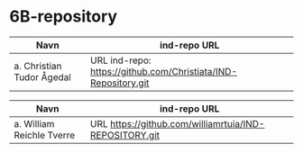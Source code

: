 # 6B-repository

| Navn | ind-repo URL |
| ---------- | ----------|
| a.  Christian Tudor Ågedal|URL ind-repo: https://github.com/Christiata/IND-Repository.git |## b. Prosessen i gruppen var litt ubalansert med tanke på at flere av gruppemedlemmene var syke. En utfordring da var å kunne gjøre oppgaven i felleskap. Til slutt fikk vi møtes alle sammen og sette hverandre inn i gruppe repo. for så å skrive ned oppgave 4a og b. Det var litt utfordrene å programmere med markdown for første gang, selv om språket er relativt enkelt og lett og forstå med mange ressurser tilgjenglig på nettet. Som selvevaluering på Git ville jeg sagt jeg har en forståelse på 3, mens på github har jeg en forståelse for noe mellom 3 og 4. |

| Navn | ind-repo URL |
| ---------- | ---------- |
| a. William Reichle Tverre|URL https://github.com/williamrtuia/IND-REPOSITORY.git |## b. Ja, starten på dette gikk ganske treigt. De fleste var syke en eller flere dager. Så det har vært en treigt start. Min forståelse av git og github er på 1. Skjønner egentlig ikke hav dette er og hva jeg skal.
